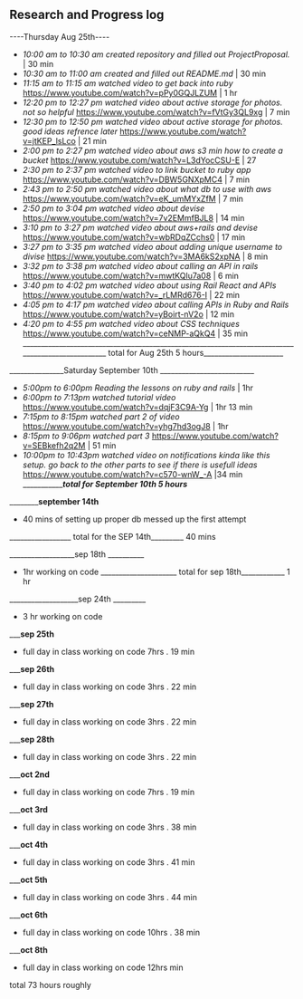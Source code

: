 ## Research and Progress log

----Thursday Aug 25th----
* _10:00 am to 10:30 am created repository and filled out ProjectProposal._ | 30 min
* _10:30 am to 11:00 am created and filled out README.md_ | 30 min
* _11:15 am to 11:15 am watched video to get back into ruby_ https://www.youtube.com/watch?v=pPy0GQJLZUM | 1 hr 
* _12:20 pm to 12:27 pm watched video about active storage for photos. not so helpful_ https://www.youtube.com/watch?v=fVtGy3QL9xg | 7 min 
* _12:30 pm to 12:50 pm  watched video about active storage for photos. good ideas refrence later_ https://www.youtube.com/watch?v=jtKEP_lsLco | 21 min 
* _2:00 pm to 2:27 pm watched video about aws s3 min how to create a bucket_ https://www.youtube.com/watch?v=L3dYocCSU-E | 27 
* _2:30 pm to 2:37 pm watched video to link bucket to ruby app_ https://www.youtube.com/watch?v=DBW5GNXpMC4 | 7 min
* _2:43 pm to 2:50 pm watched video about what db to use with aws_ https://www.youtube.com/watch?v=eK_umMYxZfM | 7 min
* _2:50 pm to 3:04 pm watched video about devise_ https://www.youtube.com/watch?v=7v2EMmfBJL8 | 14 min
* _3:10 pm to 3:27 pm watched video about aws+rails and devise_ https://www.youtube.com/watch?v=wbRDqZCchs0 | 17 min
* _3:27 pm to 3:35 pm watched video about adding unique username to divise_ https://www.youtube.com/watch?v=3MA6kS2xpNA | 8 min
* _3:32 pm to 3:38 pm watched video about calling an API in rails_ https://www.youtube.com/watch?v=mwtKQlu7a08 | 6 min
* _3:40 pm to 4:02 pm watched video about using Rail React and APIs_ https://www.youtube.com/watch?v=_rLMRd676-I | 22 min
* _4:05 pm to 4:17 pm watched video about calling APIs in Ruby and Rails_ https://www.youtube.com/watch?v=yBoirt-nV2o | 12 min
* _4:20 pm to 4:55 pm watched video about CSS techniques_ https://www.youtube.com/watch?v=ceNMP-aQkQ4 | 35 min
__________________________________________________________________________________________________ total for Aug 25th 5 hours______________________ 

_______________Saturday September 10th __________________________
* _5:00pm to 6:00pm Reading the lessons on ruby and rails_ | 1hr
* _6:00pm to 7:13pm watched tutorial video_ https://www.youtube.com/watch?v=dqjF3C9A-Yg | 1hr 13 min
* _7:15pm to 8:15pm watched part 2 of video_ https://www.youtube.com/watch?v=yhg7hd3ogJ8 | 1hr 
* _8:15pm to 9:06pm watched part 3_ https://www.youtube.com/watch?v=SEBkefh2q2M | 51 min 
* _10:00pm to 10:43pm watched video on notifications kinda like this setup. go back to the other parts to see if there is usefull ideas_ https://www.youtube.com/watch?v=c570-wnW_-A |34 min
__________________total for September 10th 5 hours_______

________________september 14th________

* 40 mins of setting up proper db messed up the first attempt 

_________________ total for the SEP 14th_________ 40 mins 


__________________sep 18th __________

* 1hr working on code
_____________________ total for sep 18th____________ 1 hr

___________________sep 24th _________
* 3 hr working on code 


___________________sep 25th________________
* full day in class working on code 7hrs . 19 min


___________________sep 26th________________
* full day in class working on code 3hrs . 22 min

___________________sep 27th________________
* full day in class working on code 3hrs . 22 min

___________________sep 28th________________
* full day in class working on code 3hrs . 22 min

___________________oct 2nd________________
* full day in class working on code 7hrs . 19 min

___________________oct 3rd________________
* full day in class working on code 3hrs . 38 min

___________________oct 4th________________
* full day in class working on code 3hrs . 41 min

___________________oct 5th________________
* full day in class working on code 3hrs . 44 min

___________________oct 6th________________
* full day in class working on code 10hrs . 38 min

___________________oct 8th________________
* full day in class working on code 12hrs min


total 73 hours roughly 